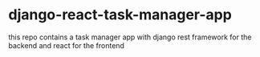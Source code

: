 # django-react-task-manager-app
this repo contains a task manager app with django rest framework for the backend and react for the frontend
